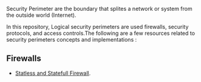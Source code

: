 Security Perimeter are the boundary that splites a network or system from the outside world (Internet).

In this repository, Logical security perimeters are used firewalls, security protocols, and access controls.The following are a few resources related to security perimeters concepts and implementations :

## Firewalls
- [Statless and Statefull Firewall](https://abdelmlaksaid.medium.com/security-defense-perimeter-a-deep-dive-into-firewall-types-bd7623a7668c).

